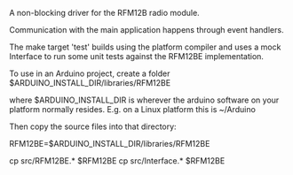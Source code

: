 A non-blocking driver for the RFM12B radio module. 

Communication with the main application happens through event handlers.

The make target 'test' builds using the platform compiler and uses a mock Interface to
run some unit tests against the RFM12BE implementation.

To use in an Arduino project, create a folder
  $ARDUINO_INSTALL_DIR/libraries/RFM12BE

where $ARDUINO_INSTALL_DIR is wherever the arduino software on your platform normally resides.
E.g. on a Linux platform this is ~/Arduino

Then copy the source files into that directory:

RFM12BE=$ARDUINO_INSTALL_DIR/libraries/RFM12BE

cp src/RFM12BE.* $RFM12BE
cp src/Interface.* $RFM12BE
